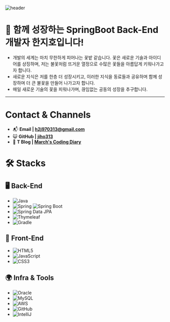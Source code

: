 ![header](https://capsule-render.vercel.app/api?type=waving&color=auto&fontColor=666666&text=Hello,%20Stranger!)

# 👋 함께 성장하는 SpringBoot Back-End개발자 한지호입니다!
- 개발의 세계는 마치 무한하게 피어나는 꽃밭 같습니다. 꽃은 새로운 기술과 아이디어를 상징하며, 저는 불꽃처럼 뜨거운 열정으로 수많은 꽃들을 아름답게 키워나가고자 합니다.
- 새로운 지식은 저를 한층 더 성장시키고, 이러한 지식을 동료들과 공유하며 함께 성장하며 더 큰 불꽃을 만들어 나가고자 합니다.
- 매일 새로운 기술의 꽃을 피워나가며, 끊임없는 공동의 성장을 추구합니다.

---

# Contact & Channels
- 📬 **Email | h2j970313@gmail.com**
- 😺 **GitHub | [jiho313](https://github.com/jiho313)**
- 📝 **T Blog | [March's Coding Diary](https://marchcodig.tistory.com/)**

# 🛠 Stacks
## 🖥 **Back-End**
- ![Java](https://img.shields.io/badge/Java-3766AB?-red?style=flat&logo=java)
- ![Spring](https://img.shields.io/badge/Spring-green?style=flat&logo=spring&logoColor=white) ![Spring Boot](https://img.shields.io/badge/Spring_Boot-green?style=flat&logo=spring-boot&logoColor=white)
- ![Spring Data JPA](https://img.shields.io/badge/JPA(SpringDataJPA)-DC382D?style=flat)
- ![Thymeleaf](https://img.shields.io/badge/Thymeleaf-darkgreen?style=flat&logo=thymeleaf)
- ![Gradle](https://img.shields.io/badge/Gradle-blue?style=flat&logo=Gradle)

## 🎨 **Front-End**
- ![HTML5](https://img.shields.io/badge/HTML5-E34F26?style=flat&logo=html5&logoColor=white)
- ![JavaScript](https://img.shields.io/badge/JavaScript-yellow?style=flat&logo=javascript&logoColor=black)
- ![CSS3](https://img.shields.io/badge/CSS3-1572B6?style=flat&logo=css3&logoColor=white)

## 🌍 **Infra & Tools**
- ![Oracle](https://img.shields.io/badge/Oracle-red?style=flat&logo=oracle)
- ![MySQL](https://img.shields.io/badge/MySQL-blue?style=flat&logo=mysql&logoColor=black)
- ![AWS](https://img.shields.io/badge/AWS-FF9900?style=flat&logo=amazonaws&logoColor=white)
- ![GitHub](https://img.shields.io/badge/GitHub-100000?style=flat&logo=github)
- ![IntelliJ](https://img.shields.io/badge/IntelliJ-100000?style=flat&logo=intellijidea)

<!---
jiho313/jiho313 is a ✨ special ✨ repository because its `README.md` (this file) appears on your GitHub profile.
You can click the Preview link to take a look at your changes.
--->
